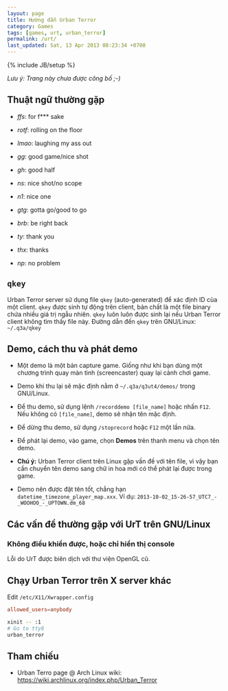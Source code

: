 ```yaml
---
layout: page
title: Hướng dẫn Urban Terror
category: Games
tags: [games, urt, urban_terror]
permalink: /urt/
last_updated: Sat, 13 Apr 2013 08:23:34 +0700
---
```

{% include JB/setup %}

*Lưu ý: Trang này chưa được công bố ;-)*

## Thuật ngữ thường gặp

* *ffs*: for f\*\*\* sake

* *rotf*: rolling on the floor

* *lmao*: laughing my ass out

* *gg*: good game/nice shot

* *gh*: good half

* *ns*: nice shot/no scope

* *n1*: nice one

* *gtg*: gotta go/good to go

* *brb*: be right back

* *ty*: thank you

* *thx*: thanks

* *np*: no problem

## `qkey`

Urban Terror server sử dụng file `qkey` (auto-generated) để xác định
ID của một client.  `qkey` được sinh tự động trên client, bản chất là
một file binary chứa nhiều giá trị ngẫu nhiên.  `qkey` luôn luôn được
sinh lại nếu Urban Terror client không tìm thấy file này.  Đường dẫn
đến `qkey` trên GNU/Linux: `~/.q3a/qkey`

## Demo, cách thu và phát demo

* Một demo là một bản capture game.  Giống như khi bạn dùng một chương
  trình quay màn tình (screencaster) quay lại cảnh chơi game.

* Demo khi thu lại sẽ mặc định nằm ở `~/.q3a/q3ut4/demos/` trong
  GNU/Linux.

* Để thu demo, sử dụng lệnh `/recorddemo [file_name]` hoặc nhấn `F12`.
  Nếu không có `[file_name]`, demo sẽ nhận tên mặc định.

* Để dừng thu demo, sử dụng `/stoprecord` hoặc `F12` một lần nữa.

* Để phát lại demo, vào game, chọn **Demos** trên thanh menu và chọn
  tên demo.

* **Chú ý:** Urban Terror client trên Linux gặp vấn đề với tên file,
  vì vậy bạn cần chuyển tên demo sang chữ in hoa mới có thể phát lại
  được trong game.

* Demo nên được đặt tên tốt, chẳng hạn
  `datetime_timezone_player_map.xxx`.  Ví dụ:
  `2013-10-02_15-26-57_UTC7_-_WOOHOO_-_UPTOWN.dm_68`

## Các vấn đề thường gặp với UrT trên GNU/Linux

### Không điều khiển được, hoặc chỉ hiển thị console

Lỗi do UrT được biên dịch với thư viện OpenGL cũ.

## Chạy Urban Terror trên X server khác

Edit `/etc/X11/Xwrapper.config`

```conf
allowed_users=anybody
```

```sh
xinit -- :1
# Go to tty8
urban_terror
```

## Tham chiếu

* Urban Terro page @ Arch Linux wiki: https://wiki.archlinux.org/index.php/Urban_Terror

